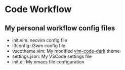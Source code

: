 # Code Workflow

## My personal workflow config files 

- init.vim: neovim config file 
- i3config: i3wm config file
- vscotheme.vim: My modified [vim-code-dark](https://github.com/tomasiser/vim-code-dark) theme
- settings.json: My VSCode settings file
- init.el: My emacs file configuration
